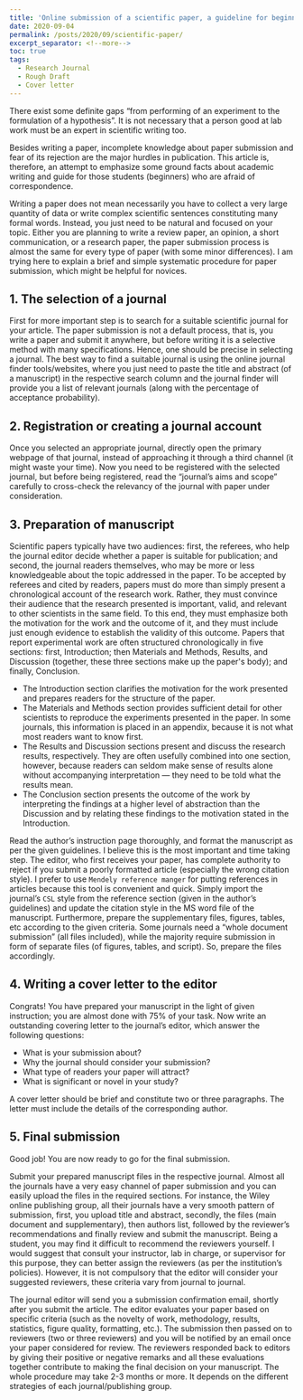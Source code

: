 ```yaml
---
title: 'Online submission of a scientific paper, a guideline for beginners'
date: 2020-09-04
permalink: /posts/2020/09/scientific-paper/
excerpt_separator: <!--more-->
toc: true
tags:
  - Research Journal
  - Rough Draft
  - Cover letter
---
```

There exist some definite gaps “from performing of an experiment to the formulation of a hypothesis”. It is not necessary that a person good at lab work must be an expert in scientific writing too.
<!--more-->
Besides writing a paper, incomplete knowledge about paper submission and fear of its rejection are the major hurdles in publication. This article is, therefore, an attempt to emphasize some ground facts about academic writing and guide for those students (beginners) who are afraid of correspondence.
<!--more-->
Writing a paper does not mean necessarily you have to collect a very large quantity of data or write complex scientific sentences constituting many formal words. Instead, you just need to be natural and focused on your topic. Either you are planning to write a review paper, an opinion, a short communication, or a research paper, the paper submission process is almost the same for every type of paper (with some minor differences). I am trying here to explain a brief and simple systematic procedure for paper submission, which might be helpful for novices.
<!--more-->
## 1. The selection of a journal
First for more important step is to search for a suitable scientific journal for your article. The paper submission is not a default process, that is, you write a paper and submit it anywhere, but before writing it is a selective method with many specifications. Hence, one should be precise in selecting a journal. The best way to find a suitable journal is using the online journal finder tools/websites, where you just need to paste the title and abstract (of a manuscript) in the respective search column and the journal finder will provide you a list of relevant journals (along with the percentage of acceptance probability).
## 2. Registration or creating a journal account
Once you selected an appropriate journal, directly open the primary webpage of that journal, instead of approaching it through a third channel (it might waste your time). Now you need to be registered with the selected journal, but before being registered, read the “journal’s aims and scope” carefully to cross-check the relevancy of the journal with paper under consideration.
## 3. Preparation of manuscript
Scientific papers typically have two audiences: first, the referees, who help the journal editor decide whether a paper is suitable for publication; and second, the journal readers themselves, who may be more or less knowledgeable about the topic addressed in the paper. To be accepted by referees and cited by readers, papers must do more than simply present a chronological account of the research work. Rather, they must convince their audience that the research presented is important, valid, and relevant to other scientists in the same field. To this end, they must emphasize both the motivation for the work and the outcome of it, and they must include just enough evidence to establish the validity of this outcome.
Papers that report experimental work are often structured chronologically in five sections: first, Introduction; then Materials and Methods, Results, and Discussion (together, these three sections make up the paper's body); and finally, Conclusion.
 - The Introduction section clarifies the motivation for the work presented and prepares readers for the structure of the paper.
 - The Materials and Methods section provides sufficient detail for other scientists to reproduce the experiments presented in the paper. In some journals, this information is placed in an appendix, because it is not what most readers want to know first.
 - The Results and Discussion sections present and discuss the research results, respectively. They are often usefully combined into one section, however, because readers can seldom make sense of results alone without accompanying interpretation — they need to be told what the results mean.
 - The Conclusion section presents the outcome of the work by interpreting the findings at a higher level of abstraction than the Discussion and by relating these findings to the motivation stated in the Introduction.
 
Read the author’s instruction page thoroughly, and format the manuscript as per the given guidelines. I believe this is the most important and time taking step. The editor, who first receives your paper, has complete authority to reject if you submit a poorly formatted article (especially the wrong citation style). I prefer to use `Mendely reference manger` for putting references in articles because this tool is convenient and quick. Simply import the journal’s `CSL` style from the reference section (given in the author’s guidelines) and update the citation style in the MS word file of the manuscript. Furthermore, prepare the supplementary files, figures, tables, etc according to the given criteria. Some journals need a “whole document submission” (all files included), while the majority require submission in form of separate files (of figures, tables, and script). So, prepare the files accordingly.

## 4. Writing a cover letter to the editor
Congrats! You have prepared your manuscript in the light of given instruction; you are almost done with 75% of your task. Now write an outstanding covering letter to the journal’s editor, which answer the following questions:
<!--more-->
- What is your submission about?
- Why the journal should consider your submission?
- What type of readers your paper will attract?
- What is significant or novel in your study?

A cover letter should be brief and constitute two or three paragraphs. The letter must include the details of the corresponding author.
## 5. Final submission
Good job! You are now ready to go for the final submission.
<!--more-->
Submit your prepared manuscript files in the respective journal. Almost all the journals have a very easy channel of paper submission and you can easily upload the files in the required sections. For instance, the Wiley online publishing group, all their journals have a very smooth pattern of submission, first, you upload title and abstract, secondly, the files (main document and supplementary), then authors list, followed by the reviewer’s recommendations and finally review and submit the manuscript. Being a student, you may find it difficult to recommend the reviewers yourself. I would suggest that consult your instructor, lab in charge, or supervisor for this purpose, they can better assign the reviewers (as per the institution’s policies). However, it is not compulsory that the editor will consider your suggested reviewers, these criteria vary from journal to journal.
<!--more-->
The journal editor will send you a submission confirmation email, shortly after you submit the article. The editor evaluates your paper based on specific criteria (such as the novelty of work, methodology, results, statistics, figure quality, formatting, etc.). The submission then passed on to reviewers (two or three reviewers) and you will be notified by an email once your paper considered for review. The reviewers responded back to editors by giving their positive or negative remarks and all these evaluations together contribute to making the final decision on your manuscript. The whole procedure may take 2-3 months or more. It depends on the different strategies of each journal/publishing group.